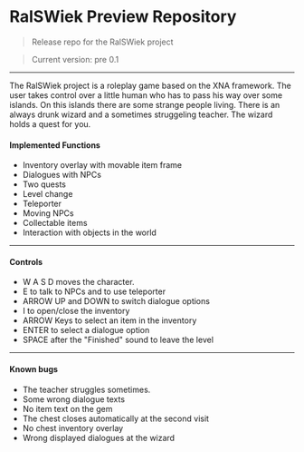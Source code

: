# RalSWiek Preview Repository
> Release repo for the RalSWiek project

> Current version: pre 0.1
---
The RalSWiek project is a roleplay game based on the XNA framework. The user takes control over a little human who has to pass his way over some islands.
On this islands there are some strange people living. There is an always drunk wizard and a sometimes struggeling teacher. The wizard holds a quest for you.

#### Implemented Functions
- Inventory overlay with movable item frame
- Dialogues with NPCs
- Two quests
- Level change
- Teleporter
- Moving NPCs
- Collectable items
- Interaction with objects in the world
---

#### Controls

- W A S D moves the character.
- E to talk to NPCs and to use teleporter
- ARROW UP and DOWN to switch dialogue options
- I to open/close the inventory
- ARROW Keys to select an item in the inventory
- ENTER to select a dialogue option
- SPACE after the "Finished" sound to leave the level
---
#### Known bugs

- The teacher struggles sometimes.
- Some wrong dialogue texts
- No item text on the gem
- The chest closes automatically at the second visit
- No chest inventory overlay
- Wrong displayed dialogues at the wizard
